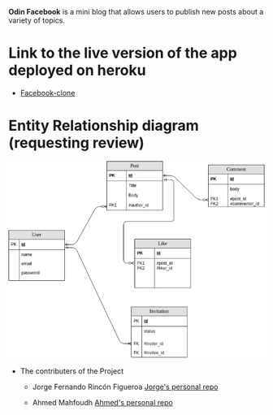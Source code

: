**Odin Facebook** is a mini blog that allows users to publish new posts about a variety of topics.

# Link to the live version of the app deployed on heroku
* [Facebook-clone](https://desolate-badlands-67931.herokuapp.com)

# Entity Relationship diagram (requesting review)

![Facebook database ER design](diagram.png)

* The contributers of the Project
  * Jorge Fernando Rincón Figueroa
  [Jorge's personal repo](https://github.com/jofer86)
  
  * Ahmed Mahfoudh 
  [Ahmed's personal repo](https://github.com/stratospherique)